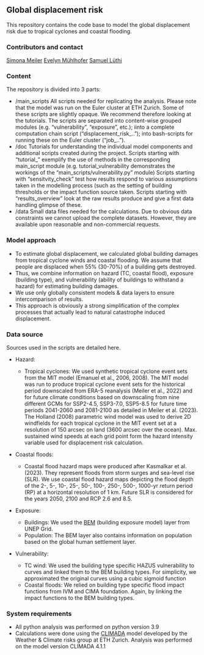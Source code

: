## Global displacement risk

This repository contains the code base to model the global displacement risk due to tropical cyclones and coastal flooding.

### Contributors and contact
[Simona Meiler](mailto:simona.meiler@usys.ethz.ch)
[Evelyn Mühlhofer](mailto:evelyn.muehlhofer@usys.ethz.ch)
[Samuel Lüthi](mailto:samuel.luethi@usys.ethz.ch)



### Content
The repository is divided into 3 parts:
  - /main_scripts
All scripts needed for replicating the analysis. Please note that the model was run on the Euler cluster at ETH Zurich. Some of these scripts are slightly opaque. We recommend therefore looking at the tutorials.
The scripts are separated into content-wise grouped modules (e.g. “vulnerability”, “exposure”, etc.); iinto a complete computation chain script (“displacement_risk_..”); into bash-scripts for running these on the Euler cluster (“job_..”).
  - /doc
Tutorials for understanding the individual model components and additional scripts created during the project. 
Scripts starting with “tutorial_” exemplify the use of methods in the corresponding main_script module (e.g. tutorial_vulnerability demonstrates the workings of the “main_scripts/vulnerability.py” module) 
Scripts starting with “sensitvity_check” test how results respond to various assumptions taken in the modelling process (such as the setting of building thresholds or the impact function source taken.
Scripts starting with “results_overview” look at the raw results produce and give a first data handling glimpse of these.
  - /data
Small data files needed for the calculations. Due to obvious data constraints we cannot upload the complete datasets. However, they are available upon reasonable and non-commercial requests.

### Model approach
- To estimate global displacement, we calculated global building damages from tropical cyclone winds and coastal flooding. We assume that people are displaced when 55% (30-70%) of a building gets destroyed.
- Thus, we combine information on hazard (TC, coastal flood), exposure (building type), and vulnerability (ability of buildings to withstand a hazard) for estimating building damages.
- We use only globally consistent models & data layers to ensure intercomparison of results.
- This approach is obviously a strong simplification of the complex processes that actually lead to natural catastrophe induced displacement.

### Data source
Sources used in the scripts are detailed here.
- Hazard:
  - Tropical cyclones: 
We used synthetic tropical cyclone event sets from the MIT model (Emanuel et al., 2006, 2008). The MIT model was run to produce tropical cyclone event sets for the historical period downscaled from ERA-5 reanalysis (Meiler et al., 2022) and for future climate conditions based on downscaling from nine different GCMs for SSP2-4.5, SSP3-7.0, SSP5-8.5 for future time periods 2041-2060 and 2081-2100 as detailed in Meiler et al. (2023). 
The Holland (2008) parametric wind model was used to derive 2D windfields for each tropical cyclone in the MIT event set at a resolution of 150 arcsec on land (3600 arcsec over the ocean). Max. sustained wind speeds at each grid point form the hazard intensity variable used for displacement risk calculation.

- Coastal floods:
  - Coastal flood hazard maps were produced after Kasmalkar et al. (2023). They represent floods from storm surges and sea-level rise (SLR). We use coastal flood hazard maps depicting the flood depth of the 2-, 5-, 10-, 25-, 50-, 100-, 250-, 500-, 1000-yr return period (RP) at a horizontal resolution of 1 km. Future SLR is considered for the years 2050, 2100 and RCP 2.6 and 8.5.

- Exposure: 
  - Buildings: We used the [BEM](https://giri.unepgrid.ch/sites/default/files/2023-09/GIRI_BEM_report_UNIGE.pdf) (building exposure model) layer from UNEP Grid.
  - Population: The BEM layer also contains information on population based on the global human settlement layer.

- Vulnerability: 
  - TC wind: We used the building type specific HAZUS vulnerability to curves and linked them to the BEM building types. For simplicity, we approximated the original curves using a cubic sigmoid function
  - Coastal floods: We relied on building type specific flood impact functions from IVM and CIMA foundation. Again, by linking the impact functions to the BEM building types.

### System requirements

- All python analysis was performed on python version 3.9
- Calculations were done using the  [CLIMADA](https://github.com/CLIMADA-project/climada_python) model developed by the Weather & Climate risks group at ETH Zurich. Analysis was performed on the model version CLIMADA 4.1.1
